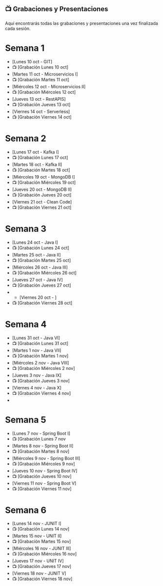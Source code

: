 ## 📺 Grabaciones y Presentaciones
Aquí encontrarás todas las grabaciones y presentaciones una vez finalizada cada sesión.


# Semana 1
- [Lunes 10 oct - GIT]
- 📺 [Grabación Lunes 10 oct]
- [Martes 11 oct - Microservicios I]
- 📺 [Grabación Martes 11 oct]
- [Miércoles 12 oct - Microservicios II]
- 📺 [Grabación Miércoles 12 oct]
- [Jueves 13 oct - RestAPIS]
- 📺 [Grabación Jueves 13 oct]
- [Viernes 14 oct - Serverless]
- 📺 [Grabación Viernes 14 oct]

# Semana 2
- [Lunes 17 oct - Kafka I]
- 📺 [Grabación Lunes 17 oct]
- [Martes 18 oct - Kafka II]
- 📺 [Grabación Martes 18 oct]
- [Miércoles 19 oct - MongoDB I]
- 📺 [Grabación Miércoles 19 oct]
- [Jueves 20 oct - MongoDB II]
- 📺 [Grabación Jueves 20 oct]
- [Viernes 21 oct - Clean Code]
- 📺 [Grabación Viernes 21 oct]

# Semana 3
- [Lunes 24 oct - Java I]
- 📺 [Grabación Lunes 24 oct]
- [Martes 25 oct - Java II]
- 📺 [Grabación Martes 25 oct]
- [Miércoles 26 oct - Java III]
- 📺 [Grabación Miércoles 26 oct]
- [Jueves 27 oct - Java IV]
- 📺 [Grabación Jueves 27 oct]
- - [Viernes 20 oct - ]
- 📺 [Grabación Viernes 28 oct]


# Semana 4
- [Lunes 31 oct - Java VI]
- 📺 [Grabación Lunes 31 oct]
- [Martes 1 nov - Java VII]
- 📺 [Grabación Martes 1 nov]
- [Miércoles 2 nov - Java VIII]
- 📺 [Grabación Miércoles 2 nov]
- [Jueves 3 nov - Java IX]
- 📺 [Grabación Jueves 3 nov]
- [Viernes 4 nov - Java X]
- 📺 [Grabación Viernes 4 nov]
- 
# Semana 5
- [Lunes 7 nov - Spring Boot I]
- 📺 [Grabación Lunes 7 nov
- [Martes 8 nov - Spring Boot II]
- 📺 [Grabación Martes 8 nov]
- [Miércoles 9 nov - Spring Boot III]
- 📺 [Grabación Miércoles 9 nov]
- [Jueves 10 nov - Spring Boot IV]
- 📺 [Grabación Jueves 10 nov]
- [Viernes 11 nov - Spring Boot V]
- 📺 [Grabación Viernes 11 nov]

# Semana 6
- [Lunes 14 nov - JUNIT I]
- 📺 [Grabación Lunes 14 nov]
- [Martes 15 nov - UNIT II]
- 📺 [Grabación Martes 15 nov]
- [Miércoles 16 nov - JUNIT III]
- 📺 [Grabación Miércoles 16 nov]
- [Jueves 17 nov - UNIT IV]
- 📺 [Grabación Jueves 17 nov]
- [Viernes 18 nov - JUNIT V]
- 📺 [Grabación Viernes 18 nov]

